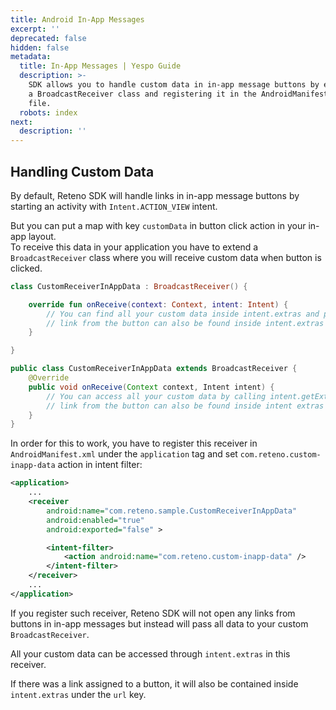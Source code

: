 ```yaml
---
title: Android In-App Messages
excerpt: ''
deprecated: false
hidden: false
metadata:
  title: In-App Messages | Yespo Guide
  description: >-
    SDK allows you to handle custom data in in-app message buttons by extending
    a BroadcastReceiver class and registering it in the AndroidManifest.xml
    file.
  robots: index
next:
  description: ''
---
```

## Handling Custom Data

By default, Reteno SDK will handle links in in-app message buttons by starting an activity with `Intent.ACTION_VIEW` intent.

But you can put a map with key `customData` in button click action in your in-app layout.\
To receive this data in your application you have to extend a `BroadcastReceiver` class where you will receive custom data when button is clicked.

```kotlin
class CustomReceiverInAppData : BroadcastReceiver() {

    override fun onReceive(context: Context, intent: Intent) {
        // You can find all your custom data inside intent.extras and process it.
        // link from the button can also be found inside intent.extras under the "url" key.
    }

}
```
```java
public class CustomReceiverInAppData extends BroadcastReceiver {
    @Override
    public void onReceive(Context context, Intent intent) {
        // You can access all your custom data by calling intent.getExtras() and process it.
        // link from the button can also be found inside intent extras under the "url" key.
    }
}
```

In order for this to work, you have to register this receiver in `AndroidManifest.xml` under the `application` tag and set `com.reteno.custom-inapp-data` action in intent filter:

```xml
<application>
    ...
    <receiver
        android:name="com.reteno.sample.CustomReceiverInAppData"
        android:enabled="true"
        android:exported="false" >

        <intent-filter>
            <action android:name="com.reteno.custom-inapp-data" />
        </intent-filter>
    </receiver>
    ...
</application>
```

If you register such receiver, Reteno SDK will not open any links from buttons in in-app messages but instead will pass all data to your custom `BroadcastReceiver`.

All your custom data can be accessed through `intent.extras` in this receiver.

If there was a link assigned to a button, it will also be contained inside `intent.extras` under the `url` key.
